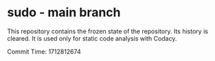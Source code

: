 # sudo - main branch

This repository contains the frozen state of the repository.
Its history is cleared. It is used only for static code
analysis with Codacy.

Commit Time: 1712812674